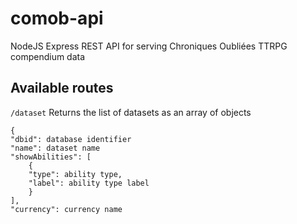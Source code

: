 # comob-api
NodeJS Express REST API for serving Chroniques Oubliées TTRPG compendium data

## Available routes
`/dataset`
Returns the list of datasets as an array of objects

    {
    "dbid": database identifier
    "name": dataset name
    "showAbilities": [
	    { 
	    "type": ability type,
	    "label": ability type label
	    }
    ],
    "currency": currency name


<!--stackedit_data:
eyJoaXN0b3J5IjpbMTM4OTMyNDE3OCwyMjQyNjkxMDhdfQ==
-->